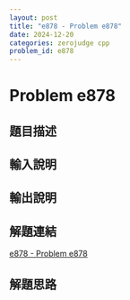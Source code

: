 ```yaml
---
layout: post
title: "e878 - Problem e878"
date: 2024-12-20
categories: zerojudge cpp
problem_id: e878
---
```


# Problem e878

## 題目描述



## 輸入說明



## 輸出說明



## 解題連結

[e878 - Problem e878](https://zerojudge.tw/ShowProblem?problemid=e878)

## 解題思路

